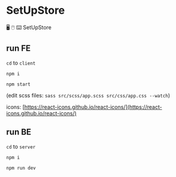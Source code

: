 # SetUpStore

🖥 🖱 ⌨ SetUpStore

## run FE

`cd` to `client`

`npm i`

`npm start`

(edit scss files: `sass src/scss/app.scss src/css/app.css --watch`)

icons: [https://react-icons.github.io/react-icons/](https://react-icons.github.io/react-icons/)

## run BE

`cd` to `server`

`npm i`

`npm run dev`
